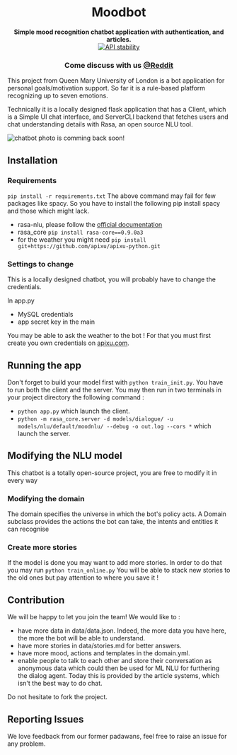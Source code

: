 <h1 align="center">Moodbot</h1> 
<div align="center">
  <strong>Simple mood recognition chatbot application with authentication, and articles.</strong>
</div>


<div align="center">
  <!-- Stability -->
  <a href="https://nodejs.org/api/documentation.html#documentation_stability_index">
    <img src="https://img.shields.io/badge/stability-experimental-orange.svg?style=flat-square"
      alt="API stability" />
  </a>
  <!-- Build Status 
  <a href="https://travis-ci.org/choojs/choo">
    <img src="https://img.shields.io/travis/choojs/choo/master.svg?style=flat-square"
      alt="Build Status" />
  </a>-->
  <!-- Test Coverage 
  <a href="https://codecov.io/github/choojs/choo">
    <img src="https://img.shields.io/codecov/c/github/choojs/choo/master.svg?style=flat-square"
      alt="Test Coverage" />
  </a>-->
  <!-- Downloads 
  <a href="https://npmjs.org/package/choo">
    <img src="https://img.shields.io/npm/dt/choo.svg?style=flat-square"
      alt="Downloads" />
  </a>-->
  <!-- Standard 
  <a href="https://standardjs.com">
    <img src="https://img.shields.io/badge/code%20style-standard-brightgreen.svg?style=flat-square"
      alt="Standard" />
  </a>-->
</div>

<div align="center">
  <h3>
	<!--
    <a href="https://choo.io">
      Website
    </a>
    <span> | </span>
    <a href="https://github.com/choojs/choo-handbook">
      Handbook
    </a>
    <span> | </span>
    <a href="https://github.com/YerkoPalma/awesome-choo">
      Ecosystem
    </a>
    <span> | </span>-->
    <!-- <a href="https://github.com/trainyard/choo-cli"> -->
    <!--   CLI -->
    <!-- </a> -->
    <!-- <span> | </span> -->
	<!--
    <a href="https://github.com/choojs/choo/blob/master/.github/CONTRIBUTING.md">
      Contributing
    </a>
    <span> | </span>-->
	Come discuss with us 
    <a href="https://www.reddit.com/r/Moodbot/">
      @Reddit
    </a>
	<!--
    <span> | </span>
    <a href="https://webchat.freenode.net/?channels=choo">
      Chat
    </a>-->
  </h3>
</div>


This project from Queen Mary University of London is a bot application for personal goals/motivation support. So far it is a rule-based platform recognizing up to seven emotions.

Technically it is a locally designed flask application that has a Client, which is a Simple UI chat interface, and ServerCLI backend that fetches users and chat understanding details with Rasa, an open source NLU tool.

![chatbot photo is comming back soon!](https://i.stack.imgur.com/sAtgy.png)

<h2> Installation </h2>

<h3> Requirements</h3>

`pip install -r requirements.txt` The above command may fail for few packages like spacy. So you have to install the following pip install spacy and those which might lack.

 - rasa-nlu, please follow the [official documentation](https://nlu.rasa.com/tutorial.html)
 - rasa_core `pip install rasa-core==0.9.0a3`
 - for the weather you might need `pip install git+https://github.com/apixu/apixu-python.git`

<h3> Settings to change</h3>

This is a locally designed chatbot, you will probably have to change the credentials.

In app.py
 - MySQL credentials 
 - app secret key in the main

You may be able to ask the weather to the bot ! For that you must first create you own credentials on [apixu.com](https://www.apixu.com/).


<h2> Running the app </h2>

Don't forget to build your model first with `python train_init.py`.
You have to run both the client and the server.
You may then run in two terminals in your project directory the following command :

 - `python app.py` which launch the client.
 - `python -m rasa_core.server -d models/dialogue/ -u models/nlu/default/moodnlu/ --debug -o out.log --cors *` which launch the server.

<h2> Modifying the NLU model </h2>

This chatbot is a totally open-source project, you are free to modify it in every way

<h3>Modifying the domain</h3>

The domain specifies the universe in which the bot's policy acts.
A Domain subclass provides the actions the bot can take, the intents and entities it can recognise

<h3>Create more stories</h3>

If the model is done you may want to add more stories. In order to do that you may run `python train_online.py`
You will be able to stack new stories to the old ones but pay attention to where you save it !

<h2> Contribution </h2>

We will be happy to let you join the team! We would like to :

 - have more data in data/data.json. Indeed, the more data you have here, the more the bot will be able to understand.
 - have more stories in data/stories.md for better answers.
 - have more mood, actions and templates in the domain.yml.
 - enable people to talk to each other and store their conversation as anonymous data which could then be used for ML NLU for furthering the dialog agent. Today this is provided by the article systems, which isn't the best way to do chat.

Do not hesitate to fork the project.

<h2> Reporting Issues</h2>

We love feedback from our former padawans, feel free to raise an issue for any problem. 

